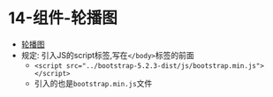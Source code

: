 # 14-组件-轮播图

- [轮播图](https://v5.bootcss.com/docs/components/carousel/)
- 规定: 引入JS的script标签,写在`</body>`标签的前面
  - `<script src="../bootstrap-5.2.3-dist/js/bootstrap.min.js"></script>`
  - 引入的也是`bootstrap.min.js`文件